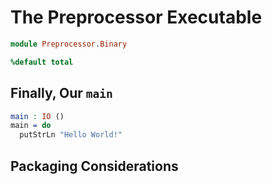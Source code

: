 # The Preprocessor Executable

```idris
module Preprocessor.Binary

%default total
```

## Finally, Our `main`

```idris
main : IO ()
main = do
  putStrLn "Hello World!"
```

## Packaging Considerations
